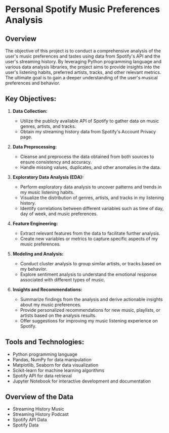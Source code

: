 # **Personal Spotify Music Preferences Analysis**

## **Overview**
The objective of this project is to conduct a comprehensive analysis of the user's music preferences and tastes using data from Spotify's API and the user's streaming history. By leveraging Python programming language and various data analysis libraries, the project aims to provide insights into the user's listening habits, preferred artists, tracks, and other relevant metrics. The ultimate goal is to gain a deeper understanding of the user's musical preferences and behavior.

## **Key Objectives:**
1. **Data Collection:**
   - Utilize the publicly available API of Spotify to gather data on music genres, artists, and tracks.
   - Obtain my streaming history data from Spotify's Account Privacy page.

2. **Data Preprocessing:**
   - Cleanse and preprocess the data obtained from both sources to ensure consistency and accuracy.
   - Handle missing values, duplicates, and other anomalies in the data.

3. **Exploratory Data Analysis (EDA):**
   - Perform exploratory data analysis to uncover patterns and trends in my music listening habits.
   - Visualize the distribution of genres, artists, and tracks in my listening history.
   - Identify correlations between different variables such as time of day, day of week, and music preferences.

4. **Feature Engineering:**
   - Extract relevant features from the data to facilitate further analysis.
   - Create new variables or metrics to capture specific aspects of my music preferences.

5. **Modeling and Analysis:**
   - Conduct cluster analysis to group similar artists, or tracks based on my behavior.
   - Explore sentiment analysis to understand the emotional response associated with different types of music.

6. **Insights and Recommendations:**
   - Summarize findings from the analysis and derive actionable insights about my music preferences.
   - Provide personalized recommendations for new music, playlists, or artists based on the analysis results.
   - Offer suggestions for improving my music listening experience on Spotify.
  
## **Tools and Technologies:**
- Python programming language
- Pandas, NumPy for data manipulation
- Matplotlib, Seaborn for data visualization
- Scikit-learn for machine learning algorithms
- Spotify API for data retrieval
- Jupyter Notebook for interactive development and documentation

## **Overview of the Data**
- Streaming History Music
- Streaming History Podcast
- Spotify API Data
- Spotify Data
